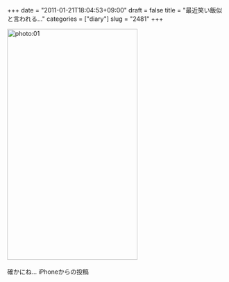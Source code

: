 +++
date = "2011-01-21T18:04:53+09:00"
draft = false
title = "最近笑い飯似と言われる..."
categories = ["diary"]
slug = "2481"
+++

<div align="left"><a href="/images/ameblo/blog_import_4f7a3aa14fb7f.jpg"><img src="/images/ameblo/blog_import_4f7a3aa14fb7f.jpg" alt="photo:01" width="300" height="533" border="0" /></a></div><br clear="all" />
確かにね...
iPhoneからの投稿
